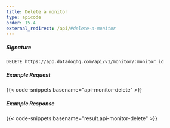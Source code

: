 ```yaml
---
title: Delete a monitor
type: apicode
order: 15.4
external_redirect: /api/#delete-a-monitor
---
```


##### Signature
`DELETE https://app.datadoghq.com/api/v1/monitor/:monitor_id`
##### Example Request
{{< code-snippets basename="api-monitor-delete" >}}
##### Example Response
{{< code-snippets basename="result.api-monitor-delete" >}}